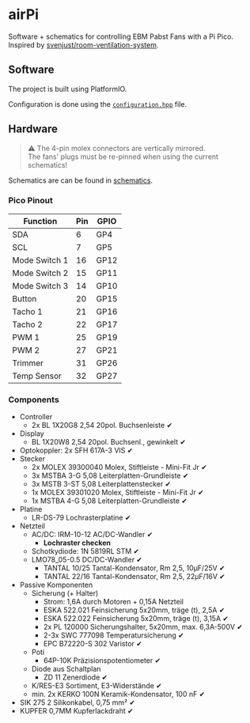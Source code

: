 # airPi

Software + schematics for controlling EBM Pabst Fans with a Pi Pico.  
Inspired by [svenjust/room-ventilation-system](https://github.com/svenjust/room-ventilation-system).

## Software

The project is built using PlatformIO.

Configuration is done using the [`configuration.hpp`](code/include/configuration.hpp) file.

## Hardware

> ⚠ The 4-pin molex connectors are vertically mirrored.  
> The fans' plugs must be re-pinned when using the current schematics!

Schematics are can be found in [schematics](schematics/).

### Pico Pinout

| Function      | Pin | GPIO |
|---------------|-----|------|
| SDA           | 6   | GP4  |
| SCL           | 7   | GP5  |
| Mode Switch 1 | 16  | GP12 |
| Mode Switch 2 | 15  | GP11 |
| Mode Switch 3 | 14  | GP10 |
| Button        | 20  | GP15 |
| Tacho 1       | 21  | GP16 |
| Tacho 2       | 22  | GP17 |
| PWM 1         | 25  | GP19 |
| PWM 2         | 27  | GP21 |
| Trimmer       | 31  | GP26 |
| Temp Sensor   | 32  | GP27 |

### Components

- Controller
  - 2x BL 1X20G8 2,54 20pol. Buchsenleiste ✔
- Display
  - BL 1X20W8 2,54 20pol. Buchsenl., gewinkelt ✔
- Optokoppler: 2x SFH 617A-3 VIS ✔
- Stecker
  - 2x MOLEX 39300040 Molex, Stiftleiste - Mini-Fit Jr ✔
  - 3x MSTBA 3-G 5,08 Leiterplatten-Grundleiste ✔
  - 3x MSTB 3-ST 5,08 Leiterplattenstecker ✔
  - 1x MOLEX 39301020 Molex, Stiftleiste - Mini-Fit Jr ✔
  - 1x MSTBA 4-G 5,08 Leiterplatten-Grundleiste ✔
- Platine
  - LR-DS-79 Lochrasterplatine ✔
- Netzteil
  - AC/DC: IRM-10-12 AC/DC-Wandler ✔
    - **Lochraster checken**
  - Schotkydiode: 1N 5819RL STM ✔
  - LMO78_05-0.5 DC/DC-Wandler ✔
    - TANTAL 10/25 Tantal-Kondensator, Rm 2,5, 10µF/25V ✔
    - TANTAL 22/16 Tantal-Kondensator, Rm 2,5, 22µF/16V ✔
- Passive Komponenten
  - Sicherung (+ Halter)
    - Strom: 1,6A durch Motoren + 0,15A Netzteil
    - ESKA 522.021 Feinsicherung 5x20mm, träge (t), 2,5A ✔
    - ESKA 522.022 Feinsicherung 5x20mm, träge (t), 3,15A ✔
    - 2x PL 120000 Sicherungshalter, 5x20mm, max. 6,3A-500V ✔
    - 2-3x SWC 777098 Temperatursicherung ✔
    - EPC B72220-S 302 Varistor ✔
  - Poti
    - 64P-10K Präzisionspotentiometer ✔
  - Diode aus Schaltplan
    - ZD 11 Zenerdiode ✔
  - K/RES-E3 Sortiment, E3-Widerstände ✔
  - min. 2x KERKO 100N Keramik-Kondensator, 100 nF ✔
- SIK 275 2 Silikonkabel, 0,75 mm² ✔
- KUPFER 0,7MM Kupferlackdraht ✔
